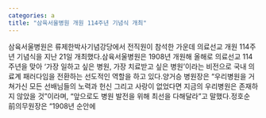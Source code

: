 ```yaml
---
categories: a
title: "삼육서울병원 개원 114주년 기념식 개최"
---
```

삼육서울병원은 류제한박사기념강당에서 전직원이 참석한 가운데 의료선교 개원 114주년 기념식을 지난 21일 개최했다.삼육서울병원은 1908년 개원해 올해로 의료선교 114주년을 맞아 ‘가장 일하고 싶은 병원, 가장 치료받고 싶은 병원’이라는 비전으로 국내 의료계 패러다임을 전환하는 선도적인 역할을 하고 있다.양거승 병원장은 “우리병원을 거쳐가신 모든 선배님들의 노력과 헌신 그리고 사랑이 없었다면 지금의 우리병원은 존재하지 않았을 것”이라며, “앞으로도 병원 발전을 위해 최선을 다해달라”고 말했다.정호순 前의무원장은 “1908년 순안에